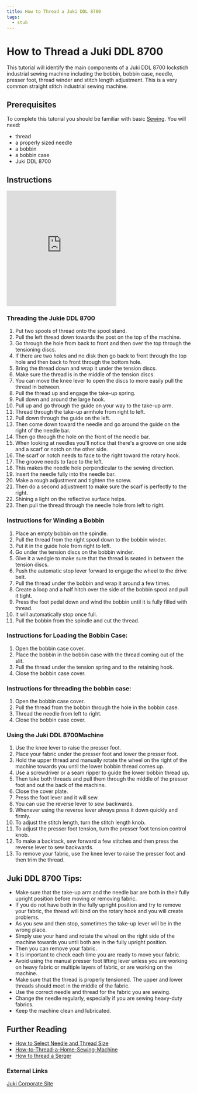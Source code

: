 ```yaml
---
title: How to Thread a Juki DDL 8700
tags:
  - stub
---
```


# How to Thread a Juki DDL 8700

This tutorial will identify the main components of a Juki DDL 8700 lockstich industrial sewing machine including the bobbin, bobbin case, needle, presser foot, thread winder and stitch length adjustment. This is a very common straight stitch industrial sewing machine.

## Prerequisites

To complete this tutorial you should be familiar with basic [Sewing](../Sewing/Sewing.md). You will need:

- thread
- a properly sized needle
- a bobbin
- a bobbin case
- Juki DDL 8700

## Instructions

<div class="iframe-16-9-container"><iframe class="youTubeIframe width="560" height="315" src="https://www.youtube.com/embed/ByMZ_x4DyIk" title="YouTube video player" frameborder="0" allow="accelerometer; autoplay; clipboard-write; encrypted-media; gyroscope; picture-in-picture" allowfullscreen></iframe></div>

### Threading the Jukie DDL 8700

1. Put two spools of thread onto the spool stand.
2. Pull the left thread down towards the post on the top of the machine.
3. Go through the hole from back to front and then over the top through the tensioning discs.
4. If there are two holes and no disk then go back to front through the top hole and then back to front through the bottom hole.
5. Bring the thread down and wrap it under the tension discs.
6. Make sure the thread is in the middle of the tension discs.
7. You can move the knee lever to open the discs to more easily pull the thread in between.
8. Pull the thread up and engage the take-up spring.
9. Pull down and around the large hook.
10. Pull up and go through the guide on your way to the take-up arm.
11. Thread through the take-up armhole from right to left.
12. Pull down through the guide on the left.
13. Then come down toward the needle and go around the guide on the right of the needle bar.
14. Then go through the hole on the front of the needle bar.
15. When looking at needles you'll notice that there's a groove on one side and a scarf or notch on the other side.
16. The scarf or notch needs to face to the right toward the rotary hook.
17. The groove needs to face to the left.
18. This makes the needle hole perpendicular to the sewing direction.
19. Insert the needle fully into the needle bar.
20. Make a rough adjustment and tighten the screw.
21. Then do a second adjustment to make sure the scarf is perfectly to the right.
22. Shining a light on the reflective surface helps.
23. Then pull the thread through the needle hole from left to right.

### Instructions for Winding a Bobbin

1. Place an empty bobbin on the spindle.
2. Pull the thread from the right spool down to the bobbin winder.
3. Put it in the guide hole from right to left.
4. Go under the tension discs on the bobbin winder.
5. Give it a wedgie to make sure that the thread is seated in between the tension discs.
6. Push the automatic stop lever forward to engage the wheel to the drive belt.
7. Pull the thread under the bobbin and wrap it around a few times.
8. Create a loop and a half hitch over the side of the bobbin spool and pull it tight.
9. Press the foot pedal down and wind the bobbin until it is fully filled with thread.
10. It will automatically stop once full.
11. Pull the bobbin from the spindle and cut the thread.

### Instructions for Loading the Bobbin Case:

1. Open the bobbin case cover.
2. Place the bobbin in the bobbin case with the thread coming out of the slit.
3. Pull the thread under the tension spring and to the retaining hook.
4. Close the bobbin case cover.

### Instructions for threading the bobbin case:

1. Open the bobbin case cover.
2. Pull the thread from the bobbin through the hole in the bobbin case.
3. Thread the needle from left to right.
4. Close the bobbin case cover.

### Using the Juki DDL 8700Machine

1. Use the knee lever to raise the presser foot.
2. Place your fabric under the presser foot and lower the presser foot.
3. Hold the upper thread and manually rotate the wheel on the right of the machine towards you until the lower bobbin thread comes up.
4. Use a screwdriver or a seam ripper to guide the lower bobbin thread up.
5. Then take both threads and pull them through the middle of the presser foot and out the back of the machine.
6. Close the cover plate.
7. Press the foot lever and it will sew.
8. You can use the reverse lever to sew backwards.
9. Whenever using the reverse lever always press it down quickly and firmly.
10. To adjust the stitch length, turn the stitch length knob.
11. To adjust the presser foot tension, turn the presser foot tension control knob.
12. To make a backtack, sew forward a few stitches and then press the reverse lever to sew backwards.
13. To remove your fabric, use the knee lever to raise the presser foot and then trim the thread.

## Juki DDL 8700 Tips:

- Make sure that the take-up arm and the needle bar are both in their fully upright position before moving or removing fabric.
- If you do not have both in the fully upright position and try to remove your fabric, the thread will bind on the rotary hook and you will create problems.
- As you sew and then stop, sometimes the take-up lever will be in the wrong place.
- Simply use your hand and rotate the wheel on the right side of the machine towards you until both are in the fully upright position.
- Then you can remove your fabric.
- It is important to check each time you are ready to move your fabric.
- Avoid using the manual presser foot lifting lever unless you are working on heavy fabric or multiple layers of fabric, or are working on the machine.
- Make sure that the thread is properly tensioned. The upper and lower threads should meet in the middle of the fabric.
- Use the correct needle and thread for the fabric you are sewing.
- Change the needle regularly, especially if you are sewing heavy-duty fabrics.
- Keep the machine clean and lubricated.

## Further Reading

- [How to Select Needle and Thread Size](./how-to-select-needle-and-thread-size.md)
- [How-to-Thread-a-Home-Sewing-Machine](./How-to-Thread-a-Home-Sewing-Machine.md)
- [How to thread a Serger](./how-to-thread-a-serger.md)

### External Links

[Juki Corporate Site](https://juki.com/)

